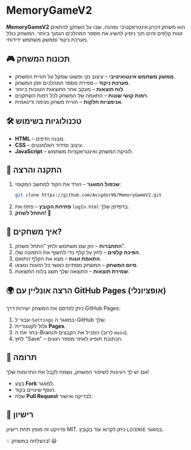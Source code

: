 # MemoryGameV2

**MemoryGameV2** הוא משחק זיכרון אינטראקטיבי ומהנה, שבו על השחקן להתאים זוגות קלפים זהים תוך ניסיון להשיג את מספר המהלכים הנמוך ביותר. המשחק כולל מערכת ניקוד וממשק משתמש ידידותי.

## 🎮 תכונות המשחק

- **ממשק משתמש אינטואיטיבי** – עיצוב נקי ופשוט שמקל על חוויית המשחק.
- **מערכת ניקוד** – ספירת מספר המהלכים וזמן המשחק.
- **לוח תוצאות** – מעקב אחר התוצאות הטובות ביותר.
- **רמות קושי שונות** – התאמה של המשחק לכל רמות השחקנים.
- **אנימציות חלקות** – חוויית משחק נעימה ודינאמית.

## 🛠️ טכנולוגיות בשימוש

- **HTML** – מבנה הדפים.
- **CSS** – עיצוב וסידור האלמנטים.
- **JavaScript** – לוגיקת המשחק ואינטראקציות משתמש.

## 🚀 התקנה והרצה

1. **שכפול המאגר** – הורד את הקוד למחשב המקומי:
   ```bash
   git clone https://github.com/Avigdor96/MemoryGameV2.git
   ```
2. **פתיחת הקובץ** – פתח את `logIn.html` בדפדפן שלך.
3. **התחל לשחק!** 🎉

## 🎯 איך משחקים?

1. **התחברות** – הזן שם משתמש ולחץ "התחל משחק".
2. **הפיכת קלפים** – לחץ על קלף כדי לחשוף את התמונה שלו.
3. **התאמת זוגות** – מצא את הקלף התואם.
4. **סיום המשחק** – המשחק מסתיים כאשר כל הזוגות נמצאו.
5. **שמירת תוצאות** – התוצאה שלך תוצג בלוח התוצאות.

## 🌍 הרצה אונליין עם GitHub Pages (אופציונלי)

ניתן לפרסם את המשחק ישירות דרך GitHub Pages:
1. עבור ל-`Settings` במאגר ה-GitHub שלך.
2. גלול לקטגוריית **Pages**.
3. בחר את ה-Branch המכיל את הקבצים (לרוב `main`).
4. לחץ "Save" – הכתובת תופיע לאחר מספר רגעים.

## 🤝 תרומה

אם יש לך רעיונות לשיפור המשחק, נשמח לקבל את התרומות שלך!

- בצע **Fork** למאגר.
- הוסף שינויים בקוד.
- שלח **Pull Request** לבדיקה ואישור.

## 📜 רישיון

פרויקט זה מופץ תחת רישיון MIT. ניתן לקרוא עוד בקובץ `LICENSE` במאגר.

💡 בהצלחה במשחק! 😃

